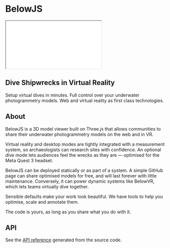 # BelowJS

<iframe src="/viewer.html" class="viewer" title="BelowJS viewer example"></iframe>

## Dive Shipwrecks in Virtual Reality

Setup virtual dives in minutes. Full control over your underwater photogrammetry models. Web and virtual reality as first class technologies.

## About

BelowJS is a 3D model viewer built on Three.js that allows communities to share their underwater photogrammetry models on the web and in VR.

Virtual reality and desktop modes are tightly integrated with a measurement system, so archaeologists can research sites with confidence. An optional dive mode lets audiences feel the wrecks as they are — optimised for the Meta Quest 3 headset.

BelowJS can be deployed statically or as part of a system. A simple GitHub page can share optimised models for free, and will last forever with little maintenance. Conversely, it can power dynamic systems like BelowVR, which lets teams virtually dive together.

Sensible defaults make your work look beautiful. We have tools to help you optimise, scale and annotate them.

The code is yours, as long as you share what you do with it.

## API

See the [API reference](./api/) generated from the source code.

